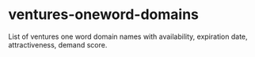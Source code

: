 # ventures-oneword-domains
List of ventures one word domain names with availability, expiration date, attractiveness, demand score.

